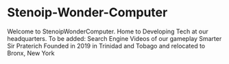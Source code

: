 # Stenoip-Wonder-Computer
Welcome to StenoipWonderComputer. Home to Developing Tech at our headquarters.
 To be added:
Search Engine 
Videos of our gameplay
Smarter Sir Praterich
Founded in 2019 in Trinidad and Tobago and relocated to Bronx, New York